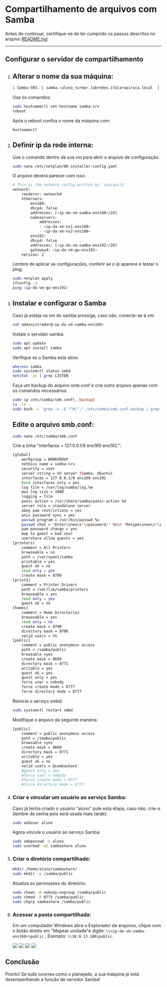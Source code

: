 # Compartilhamento de arquivos com Samba

Antes de continuar, certifique-se de ter cumprido os passos descritos no arquivo [README.md](https://github.com/eduardor0cha/projeto-final-inre/blob/main/README.md)

---

## Configurar o servidor de compartilhamento

1. ## Alterar o nome da sua máquina:

    ```bash
    | Samba-SRV. | samba.<aluno_turma>.labredes.ifalarapiraca.local  |
    ```
    Use os comandos:

    ```bash
    sudo hostnamectl set-hostname samba-srv
    reboot
    ```
    Após o reboot confira o nome da máquina com:

    ```
    hostnamectl
    ```

2. ## Definir ip da rede interna:

    Use o comando dentro da sua vm para abrir o arquivo de configuração:

    ```bash
    sudo nano /etc/netplan/00-installer-config.yaml
    ```
    O arquivo deverá parecer com isso:

    ```bash
    # This is the network config written by 'subiquity'
    network:
        renderer: networkd
        ethernets:
            ens160:
            dhcp4: false
            addresses: [<ip-da-vm-samba-ens160>/24]
            nameservers:
                addresses:
                - <ip-da-vm-ns1-ens160>
                - <ip-da-vm-ns2-ens160>
            ens192:
            dhcp4: false
            addresses: [<ip-da-vm-samba-ens192>/28]
            gateway4: <ip-da-vm-gw-ens192>
        version: 2
    ```
    Lembre de aplicar as configurações, conferir se o ip aparece e testar o ping:

    ```bash
    sudo netplan apply
    ifconfig -a
    ping <ip-da-vm-gw-ens192>
    ```

3. ## Instalar e configurar o Samba

    Caso já esteja na vm do samba prossiga, caso não, conecte-se à vm:
    ```bash
    ssh administrador@<ip-da-vm-samba-ens160>
    ```
    Instale o servidor samba:
    ```bash
    sudo apt update
    sudo apt install samba
    ```

    Verifique se o Samba está ativo:

    ```bash
    whereis samba
    sudo systemctl status smbd
    netstat -an | grep LISTEN
    ```
    Faça um backup do arquivo smb.conf e crie outro arquivo apenas com os comandos necessários:
    ```bash
    sudo cp /etc/samba/smb.conf{,.backup}
    ls -la
    sudo bash -c 'grep -v -E "^#|^;" /etc/samba/smb.conf.backup | grep . > /etc/samba/smb.conf'
    ```
    ## Edite o arquivo smb.conf:
    
    ```bash
    sudo nano /etc/samba/smb.conf
    ```
    Crie a linha "interfaces = 127.0.0.1/8 ens160 ens192.":

    ```bash
    [global]
        workgroup = WORKGROUP
        netbios name = samba-srv
        security = user
        server string = %h server (Samba, Ubuntu)
        interfaces = 127.0.0.1/8 ens160 ens192
        bind interfaces only = yes
        log file = /var/log/samba/log.%m
        max log size = 1000
        logging = file
        panic action = /usr/share/samba/panic-action %d
        server role = standalone server
        obey pam restrictions = yes
        unix password sync = yes
        passwd program = /usr/bin/passwd %u
        passwd chat = *Enter\snew\s*\spassword:* %n\n *Retype\snew\s*\spassword:* %n\n *password\supdated\ssuccessfully* .
        pam password change = yes
        map to guest = bad user
        usershare allow guests = yes
    [printers]
        comment = All Printers
        browseable = no
        path = /var/spool/samba
        printable = yes
        guest ok = no
        read only = yes
        create mask = 0700
    [print$]
        comment = Printer Drivers
        path = /var/lib/samba/printers
        browseable = yes
        read only = yes
        guest ok = no
    [homes]
        comment = Home Directories
        browseable = yes
        read only = no
        create mask = 0700
        directory mask = 0700
        valid users = %S
    [public]
        comment = public anonymous access
        path = /samba/public
        browsable =yes
        create mask = 0660
        directory mask = 0771
        writable = yes
        guest ok = yes
        guest only = yes
        force user = nobody
        force create mode = 0777
        force directory mode = 0777
    ```
    Reinicie o serviço smbd:

    ```bash
    sudo systemctl restart smbd
    ```
    Modifique o arquivo da seguinte maneira:

    ```bash
    [public]
        comment = public anonymous access
        path = /samba/public
        browsable =yes
        create mask = 0660
        directory mask = 0771
        writable = yes
        guest ok = no
        valid users = @sambashare
        #guest only = yes
        #force user = nobody
        #force create mode = 0777
        #force directory mode = 0777
    ```
4. ### Criar e vincular um usuário ao serviço Samba:
    Caso já tenha criado o usuário "aluno" pule esta etapa, caso não, crie-o (lembre da senha pois será usada mais tarde):
    ```bash
    sudo adduser aluno
    ```
    Agora vincule o usuário ao serviço Samba:

    ```bash
    sudo smbpasswd -a aluno
    sudo usermod -aG sambashare aluno
    ```
5. ### Criar o diretório compartilhado:
    ```bash
    mkdir /home/aluno/sambashare/
    sudo mkdir -p /samba/public 
    ```
   Atualize as permissões do diretório:
   ```bash
   sudo chown -R nobody:nogroup /samba/public
   sudo chmod -R 0775 /samba/public
   sudo chgrp sambashare /samba/public
    ```
6. ### Acessar a pasta compartilhada:
    Em um computador Windows abra o Explorador de arquivos, clique com o botão direito em "Mapear unidade"e digite: `\\<ip-da-vm-samba-ens160>\public` ;
    Exemplo: `\\10.9.13.106\public`.

    ![](Mapear-unidade.png)
    ![](Endereço-pasta.png)
    ![](Login-usuário.png)
    ![](Pasta-acessada.png)

## Conclusão

Pronto! Se tudo ocorreu como o planejado, a sua máquina já está desempenhando a função de servidor Samba!